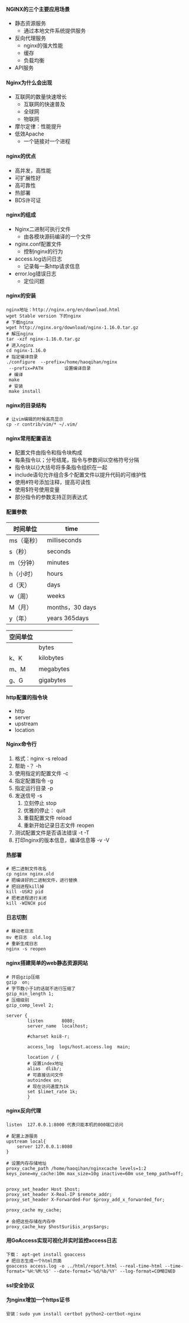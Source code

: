 #### NGINX的三个主要应用场景

- 静态资源服务
  - 通过本地文件系统提供服务
- 反向代理服务
  - nginx的强大性能
  - 缓存
  - 负载均衡
- API服务

#### Nginx为什么会出现

- 互联网的数量快速增长
  - 互联网的快速普及
  - 全球网
  - 物联网
- 摩尔定律：性能提升
- 低效Apache
  - 一个链接对一个进程

#### nginx的优点

- 高并发，高性能
- 可扩展性好
- 高可靠性
- 热部署
- BDS许可证

#### nginx的组成

- Nginx二进制可执行文件
  - 由各模块源码编译的一个文件
- nginx.conf配置文件
  - 控制nginx的行为
- access.log访问日志
  - 记录每一条http请求信息
- error.log错误日志
  - 定位问题

#### nginx的安装

```shell
nginx地址：http://nginx.org/en/download.html
wget Stable version 下的nginx
# 下载nginx
wget http://nginx.org/download/nginx-1.16.0.tar.gz  
# 解压nginx
tar -xzf nginx-1.16.0.tar.gz  
# 进入nginx
cd nginx-1.16.0
# 指定编译目录
./configure  --prefix=/home/haoqihan/nginx
 --prefix=PATH        设置编译目录
 # 编译
 make
 # 安装
 make install
```

#### nginx的目录结构

```shell
# 让vim编辑的时候高亮显示
cp -r contrib/vim/* ~/.vim/

```

#### nginx常用配置语法

- 配置文件由指令和指令块构成
- 每条指令以；分号结尾，指令与参数间以空格符号分隔
- 指令块以{}大括号将多条指令组织在一起
- include语句允许组合多个配置文件以提升代码的可维护性
- 使用#符号添加注释，提高可读性
- 使用$符号使用变量
- 部分指令的参数支持正则表达式

#### 配置参数

| 时间单位   | time            |
| ---------- | --------------- |
| ms（毫秒） | milliseconds    |
| s（秒）    | seconds         |
| m（分钟）  | minutes         |
| h（小时）  | hours           |
| d（天）    | days            |
| w（周）    | weeks           |
| M（月）    | months，30 days |
| y（年）    | years 365days   |

| 空间单位 |           |
| -------- | --------- |
|          | bytes     |
| k、K     | kilobytes |
| m、M     | megabytes |
| g、G     | gigabytes |

#### http配置的指令块

- http
- server
- upstream
- location

#### Nginx命令行

1. 格式：nginx -s reload
2. 帮助 -？ -h
3. 使用指定的配置文件 -c
4. 指定配置指令 -g
5. 指定运行目录 -p
6. 发送信号 -s
   1. 立刻停止 stop
   2. 优雅的停止： quit
   3. 重载配置文件 reload
   4. 重新开始记录日志文件 reopen
7. 测试配置文件是否语法错误 -t -T
8. 打印nginx的版本信息，编译信息等 -v -V

#### 热部署

```shell
# 把二进制文件改名
cp nginx nginx.old
# 把编译好的二进制文件，进行替换
# 把旧进程kill掉
kill -USR2 pid
# 把老进程进行关闭
kill -WINCH pid
```

#### 日志切割

```shell
# 移动老日志
mv 老日志  old.log
# 重新生成日志
nginx -s reopen 
```

#### nginx搭建简单的web静态资源网站

```shell
# 开启gzip压缩
gzip  on;
# 字节数小于1的话就不进行压缩了
gzip_min_length 1;
# 压缩级别
gzip_comp_level 2;

server {
        listen       8080;
        server_name  localhost;

        #charset koi8-r;

        access_log  logs/host.access.log  main;

        location / {
	    # 设置index地址
	    alias  dlib/;
	    # 可直接访问文件
	    autoindex on;
	    # 现在访问速度为1k
	    set $limet_rate 1k;
        }

```

#### nginx反向代理

```shell
listen  127.0.0.1:8000 代表只能本机的800端口访问

# 配置上游服务
upstream local{
    server 127.0.0.1:8080
}

# 设置内存存储地址
proxy_cache_path /home/haoqihan/nginxcache levels=1:2 keys_zone=my_cache:10m max_size=10g inactive=60m use_temp_path=off;


proxy_set_header Host $host;  
proxy_set_header X-Real-IP $remote_addr;
proxy_set_header X-Forwarded-For $proxy_add_x_forwarded_for;

proxy_cache my_cache;

# 会把这些存储在内存中
proxy_cache_key $host$uri$is_args$args;

```

#### 用GoAccess实现可视化并实时监控access日志

```shell
下载： apt-get install goaccess
# 把日志生成一个html页面
goaccess access.log -o ../html/report.html --real-time-html --time-format='%H:%M:%S' --date-format='%d/%b/%Y' --log-format=COMBINED
```

#### ssl安全协议

#### 为nginx增加一个https证书

```shell
安装：sudo yum install certbot python2-certbot-nginx

```









